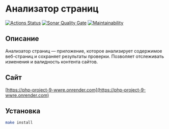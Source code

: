 # Анализатор страниц

[![Actions Status](https://github.com/MiranaM/php-project-9/actions/workflows/hexlet-check.yml/badge.svg)](https://github.com/MiranaM/php-project-9/actions)
[![Sonar Quality Gate](https://sonarcloud.io/api/project_badges/measure?project=MiranaM_php-project-9&metric=alert_status)](https://sonarcloud.io/dashboard?id=MiranaM_php-project-9)
[![Maintainability](https://api.codeclimate.com/v1/badges/dd039c79a694fd14e7d0/maintainability)](https://codeclimate.com/github/MiranaM/php-project-9/maintainability)

## Описание

Анализатор страниц — приложение, которое анализирует содержимое веб-страниц и сохраняет результаты проверки. Позволяет отслеживать изменения и валидность контента сайтов.

## Сайт

[https://php-project-9-wwre.onrender.com](https://php-project-9-wwre.onrender.com)

## Установка

```bash
make install
```
